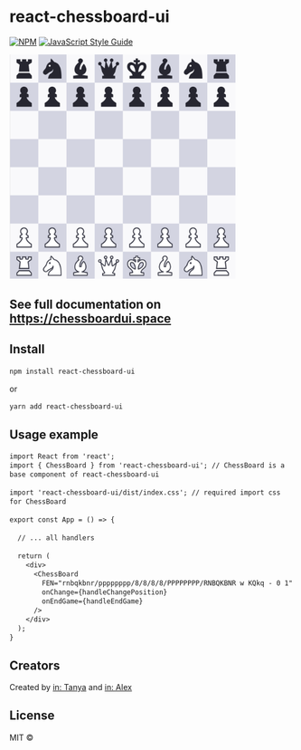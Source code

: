 # react-chessboard-ui

[![NPM](https://img.shields.io/npm/v/react-chessboard-ui.svg)](https://www.npmjs.com/package/react-chessboard-ui) [![JavaScript Style Guide](https://img.shields.io/badge/code_style-standard-brightgreen.svg)](https://standardjs.com)

<img src="./blob/ChessBoard.png?raw=true" width="400px">

## See full documentation on https://chessboardui.space


## Install

```bash
npm install react-chessboard-ui
```

or

```bash
yarn add react-chessboard-ui
```

## Usage example
```tsx
import React from 'react';
import { ChessBoard } from 'react-chessboard-ui'; // ChessBoard is a base component of react-chessboard-ui

import 'react-chessboard-ui/dist/index.css'; // required import css for ChessBoard

export const App = () => {

  // ... all handlers

  return (
    <div>
      <ChessBoard 
        FEN="rnbqkbnr/pppppppp/8/8/8/8/PPPPPPPP/RNBQKBNR w KQkq - 0 1"
        onChange={handleChangePosition}
        onEndGame={handleEndGame}
      />
    </div>
  );
}
```

## Creators
Created by [in: Tanya](https://www.linkedin.com/in/tatiana-utbanova-6415b8271/) and [in: Alex](linkedin.com/in/alexander-utbanov-a9670a210/)

## License
MIT © [](https://github.com/)